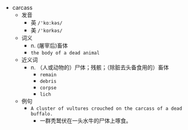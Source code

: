 - carcass
  - 发音
    - 英 `/'kɑ:kəs/`
    - 美 `/'kɑrkəs/`
  - 词义
    - n. (屠宰后)畜体
    - `the body of a dead animal`
  - 近义词
    - n. （人或动物的）尸体；残骸；（除脏去头备食用的）畜体
      - `remain`
      - `debris`
      - `corpse`
      - `lich`
  - 例句
    - `A cluster of vultures crouched on the carcass of a dead buffalo.`
      - 一群秃鹫伏在一头水牛的尸体上啄食。

